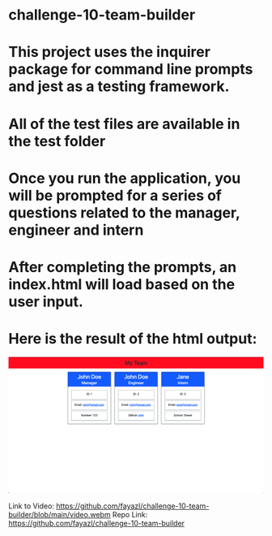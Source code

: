 # challenge-10-team-builder

# This project uses the inquirer package for command line prompts and jest as a testing framework.

# All of the test files are available in the __test__ folder

# Once you run the application, you will be prompted for a series of questions related to the manager, engineer and intern

# After completing the prompts, an index.html will load based on the user input.

# Here is the result of the html output:

<img src="./challenge-img.png">


Link to Video: https://github.com/fayazl/challenge-10-team-builder/blob/main/video.webm
Repo Link: https://github.com/fayazl/challenge-10-team-builder
